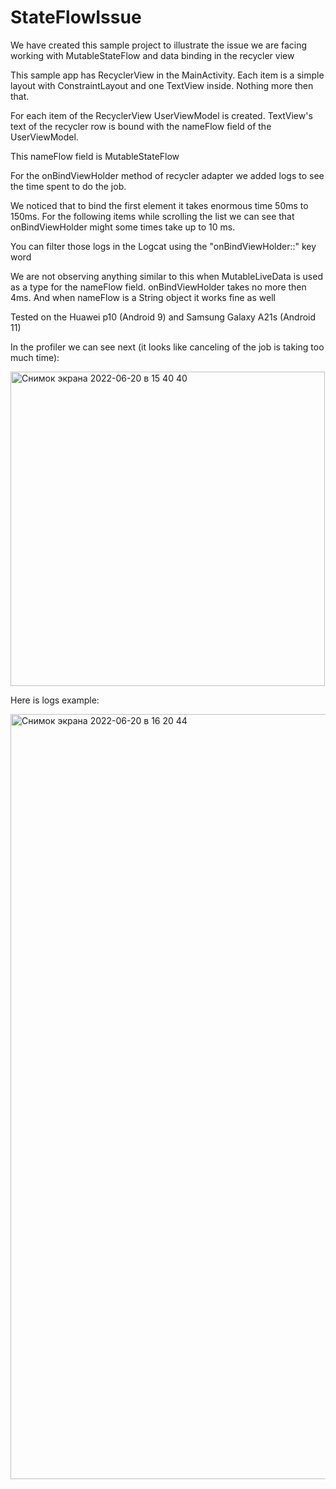 # StateFlowIssue

We have created this sample project to illustrate the issue we are facing working with MutableStateFlow and data binding in the recycler view

This sample app has RecyclerView in the MainActivity. Each item is a simple layout with ConstraintLayout and one TextView inside. Nothing more then that.

For each item of the RecyclerView UserViewModel is created. TextView's text of the recycler row is bound with the nameFlow field of the UserViewModel. 

This nameFlow field is MutableStateFlow

For the onBindViewHolder method of recycler adapter we added logs to see the time spent to do the job. 

We noticed that to bind the first element it takes enormous time 50ms to 150ms. For the following items while scrolling the list we can see that onBindViewHolder might some times take up to 10 ms.

You can filter those logs in the Logcat using the "onBindViewHolder::" key word

We are not observing anything similar to this when MutableLiveData is used as a type for the nameFlow field. onBindViewHolder takes no more then 4ms. And  when nameFlow is a String object it works fine as well

Tested on the Huawei p10 (Android 9) and Samsung Galaxy A21s (Android 11)

In the profiler we can see next (it looks like canceling of the job is taking too much time):

<img width="503" alt="Снимок экрана 2022-06-20 в 15 40 40" src="https://user-images.githubusercontent.com/10302038/174607409-26f7a439-44d0-4039-a475-074ae33cc321.png">

Here is logs example:

<img width="1224" alt="Снимок экрана 2022-06-20 в 16 20 44" src="https://user-images.githubusercontent.com/10302038/174610941-358f8a58-abdd-4fa9-9c94-f964a47d1a2a.png">

